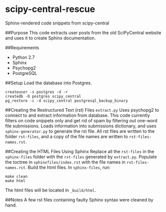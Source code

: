 # scipy-central-rescue
Sphinx-rendered code snippets from scipy-central

##Purpose
This code extracts user posts from the old SciPyCentral website and uses it to create Sphinx documentation.

##Requirements
- Python 2.7
- Sphinx
- Psychopg2
- PostgreSQL

##Setup
Load the database into Postgres.
```
createuser -s postgres -d -r
createdb -O postgres scipy_central
pg_restore -c -d scipy_central postgresql_backup_binary
```

##Creating the Restructured Text (rst) Files
`extract.py` Uses psychopg2 to connect to and extract information from database. 
This code currently filters on code snippets only and get rid of spam by filtering out one-word file submissions. 
Loads information into submissions dictionary, and uses `sphinx-generator.py` to generate the rst file.
All rst files are written to the folder `rst-files`, and a copy of the file names are written to `rst-files-names.rst`.

##Creating the HTML Files Using Sphinx
Replace all the `rst-files` in the `sphinx-files` folder with the `rst-files` generated by `extract.py`.
Populate the toctree in `sphinxfiles/index.rst` with the file names in `rst-files-names.rst`.
Build the html files. In `sphinx-files`, run:
```
make clean
make html
```
The html files will be located in `_build/html`.

##Notes
A few rst files containing faulty Sphinx syntax were cleaned by hand.
